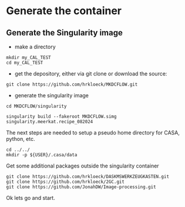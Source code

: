 # Generate the container

## Generate the Singularity image


- make a directory 

```
mkdir my_CAL_TEST
cd my_CAL_TEST
```

- get the depository, either via git clone or download the source:

```
git clone https://github.com/hrkloeck/MKDCFLOW.git
```

- generate the singularity image

```
cd MKDCFLOW/singularity
```

```
singularity build --fakeroot MKDCFLOW.simg singularity.meerkat.recipe_082024
```

The next steps are needed to setup a pseudo home directory for CASA, python, etc.

```
cd ../../
mkdir -p ${USER}/.casa/data

```

Get some additional packages outside the singularity container 
```
git clone https://github.com/hrkloeck/DASKMSWERKZEUGKASTEN.git
git clone https://github.com/hrkloeck/2GC.git
git clone https://github.com/JonahDW/Image-processing.git
```

Ok lets go and start.
